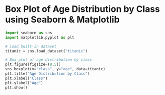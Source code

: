 # Box Plot of Age Distribution by Class using Seaborn & Matplotlib

```python
import seaborn as sns
import matplotlib.pyplot as plt

# Load built-in dataset
titanic = sns.load_dataset("titanic")

# Box plot of age distribution by class
plt.figure(figsize=(8,5))
sns.boxplot(x="class", y="age", data=titanic)
plt.title("Age Distribution by Class")
plt.xlabel("Class")
plt.ylabel("Age")
plt.show()
